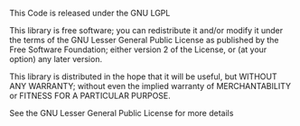 This Code is released under the GNU LGPL

This library is free software; you can redistribute it and/or modify it
under the terms of the GNU Lesser General Public License as published
by the Free Software Foundation; either version 2 of the License, or
(at your option) any later version.

This library is distributed in the hope that it will be useful, but
WITHOUT ANY WARRANTY; without even the implied warranty of MERCHANTABILITY
or FITNESS FOR A PARTICULAR PURPOSE.

See the GNU Lesser General Public License for more details
